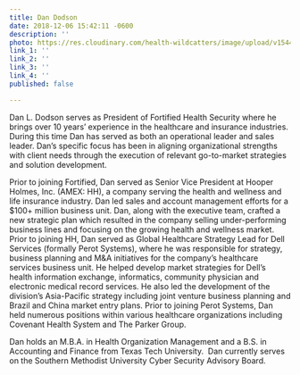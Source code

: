 ```yaml
---
title: Dan Dodson
date: 2018-12-06 15:42:11 -0600
description: ''
photo: https://res.cloudinary.com/health-wildcatters/image/upload/v1544132549/image.png
link_1: ''
link_2: ''
link_3: ''
link_4: ''
published: false

---
```

Dan L. Dodson serves as President of Fortified Health Security where he brings over 10 years’ experience in the healthcare and insurance industries. During this time Dan has served as both an operational leader and sales leader. Dan’s specific focus has been in aligning organizational strengths with client needs through the execution of relevant go-to-market strategies and solution development.

Prior to joining Fortified, Dan served as Senior Vice President at Hooper Holmes, Inc. (AMEX: HH), a company serving the health and wellness and life insurance industry. Dan led sales and account management efforts for a $100+ million business unit. Dan, along with the executive team, crafted a new strategic plan which resulted in the company selling under-performing business lines and focusing on the growing health and wellness market. Prior to joining HH, Dan served as Global Healthcare Strategy Lead for Dell Services (formally Perot Systems), where he was responsible for strategy, business planning and M&A initiatives for the company’s healthcare services business unit. He helped develop market strategies for Dell’s health information exchange, informatics, community physician and electronic medical record services. He also led the development of the division’s Asia-Pacific strategy including joint venture business planning and Brazil and China market entry plans. Prior to joining Perot Systems, Dan held numerous positions within various healthcare organizations including Covenant Health System and The Parker Group.

Dan holds an M.B.A. in Health Organization Management and a B.S. in Accounting and Finance from Texas Tech University.  Dan currently serves on the Southern Methodist University Cyber Security Advisory Board.